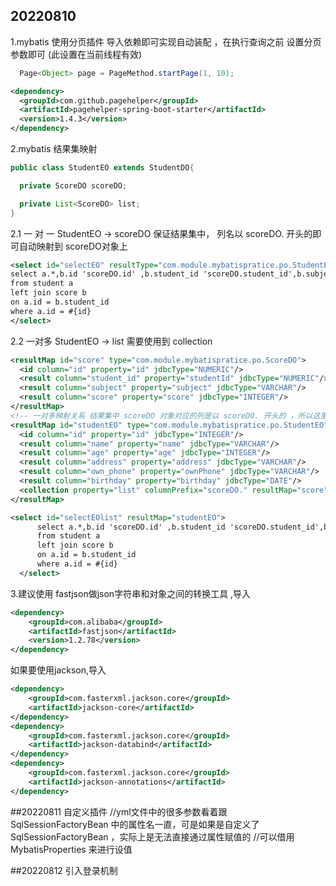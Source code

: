 ## 20220810
1.mybatis 使用分页插件
  导入依赖即可实现自动装配 ，在执行查询之前
  设置分页参数即可 (此设置在当前线程有效)
  ```java
    Page<Object> page = PageMethod.startPage(1, 10);
```
  ```xml
<dependency>
    <groupId>com.github.pagehelper</groupId>
    <artifactId>pagehelper-spring-boot-starter</artifactId>
    <version>1.4.3</version>
</dependency>
  ```
2.mybatis 结果集映射
  ```java
public class StudentEO extends StudentDO{

    private ScoreDO scoreDO;

    private List<ScoreDO> list;
}
  ```
  2.1  一 对 一
  StudentEO -> scoreDO
  保证结果集中， 列名以 scoreDO. 开头的即可自动映射到 scoreDO对象上
  ```xml
<select id="selectEO" resultType="com.module.mybatispratice.po.StudentEO">
  select a.*,b.id 'scoreDO.id' ,b.student_id 'scoreDO.student_id',b.subject 'scoreDO.subject', b.score 'scoreDO.score'
  from student a
  left join score b
  on a.id = b.student_id
  where a.id = #{id}
</select>
```
  
  2.2 一对多
  StudentEO -> list
  需要使用到 collection
  ```xml
<resultMap id="score" type="com.module.mybatispratice.po.ScoreDO">
    <id column="id" property="id" jdbcType="NUMERIC"/>
    <result column="student_id" property="studentId" jdbcType="NUMERIC"/>
    <result column="subject" property="subject" jdbcType="VARCHAR"/>
    <result column="score" property="score" jdbcType="INTEGER"/>
</resultMap>
<!-- 一对多映射关系 结果集中 scoreDO 对象对应的列是以 scoreDO. 开头的 ，所以这里一定要配置好 columnPrefix="scoreDO." -->
<resultMap id="studentEO" type="com.module.mybatispratice.po.StudentEO">
    <id column="id" property="id" jdbcType="INTEGER"/>
    <result column="name" property="name" jdbcType="VARCHAR"/>
    <result column="age" property="age" jdbcType="INTEGER"/>
    <result column="address" property="address" jdbcType="VARCHAR"/>
    <result column="own_phone" property="ownPhone" jdbcType="VARCHAR"/>
    <result column="birthday" property="birthday" jdbcType="DATE"/>
    <collection property="list" columnPrefix="scoreDO." resultMap="score"/>
</resultMap> 

 <select id="selectEOlist" resultMap="studentEO">
        select a.*,b.id 'scoreDO.id' ,b.student_id 'scoreDO.student_id',b.subject 'scoreDO.subject', b.score 'scoreDO.score'
        from student a
        left join score b
        on a.id = b.student_id
        where a.id = #{id}
    </select>
```
3.建议使用 fastjson做json字符串和对象之间的转换工具 ,导入
```xml
<dependency>
    <groupId>com.alibaba</groupId>
    <artifactId>fastjson</artifactId>
    <version>1.2.78</version>
</dependency>
```
如果要使用jackson,导入
```xml
<dependency>
    <groupId>com.fasterxml.jackson.core</groupId>
    <artifactId>jackson-core</artifactId>
</dependency>
<dependency>
    <groupId>com.fasterxml.jackson.core</groupId>
    <artifactId>jackson-databind</artifactId>
</dependency>
<dependency>
    <groupId>com.fasterxml.jackson.core</groupId>
    <artifactId>jackson-annotations</artifactId>
</dependency>
```

##20220811 自定义插件
//yml文件中的很多参数看着跟 SqlSessionFactoryBean 中的属性名一直，可是如果是自定义了 SqlSessionFactoryBean ，实际上是无法直接通过属性赋值的
//可以借用 MybatisProperties 来进行设值
        
##20220812 引入登录机制